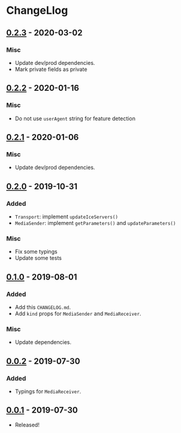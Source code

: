 # ChangeLlog

## [0.2.3] - 2020-03-02

### Misc

- Update dev/prod dependencies.
- Mark private fields as private

## [0.2.2] - 2020-01-16

### Misc

- Do not use `userAgent` string for feature detection

## [0.2.1] - 2020-01-06

### Misc

- Update dev/prod dependencies.

## [0.2.0] - 2019-10-31

### Added

- `Transport`: implement `updateIceServers()`
- `MediaSender`: implement `getParameters()` and `updateParameters()`

### Misc

- Fix some typings
- Update some tests

## [0.1.0] - 2019-08-01

### Added

- Add this `CHANGELOG.md`.
- Add `kind` props for `MediaSender` and `MediaReceiver`.

### Misc

- Update dependencies.

## [0.0.2] - 2019-07-30

### Added

- Typings for `MediaReceiver`.

## [0.0.1] - 2019-07-30

- Released!

[0.2.3]: https://github.com/leader22/simple-p2p/releases/tag/v0.2.3
[0.2.2]: https://github.com/leader22/simple-p2p/releases/tag/v0.2.2
[0.2.1]: https://github.com/leader22/simple-p2p/releases/tag/v0.2.1
[0.2.0]: https://github.com/leader22/simple-p2p/releases/tag/v0.2.0
[0.1.0]: https://github.com/leader22/simple-p2p/releases/tag/v0.1.0
[0.0.2]: https://github.com/leader22/simple-p2p/releases/tag/v0.0.2
[0.0.1]: https://github.com/leader22/simple-p2p/releases/tag/v0.0.1

